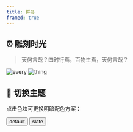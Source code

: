 ```yaml
---
title: 群岛
framed: true
---
```


## :alarm_clock: 雕刻时光

> 天何言哉？四时行焉，百物生焉，天何言哉？

<div class="index-cover">

![every](/images/index/萬.svg)
![thing](/images/index/物.svg)

</div>

## :rainbow: 切换主题

<!-- Color scheme 配色方案 -->

点击色块可更换明暗配色方案：

<div class="mdx-switch">
  <button data-md-color-scheme="default">default</button>
  <button data-md-color-scheme="slate">slate</button>
</div>

<script>
var buttons = document.querySelectorAll("button[data-md-color-scheme]");
buttons.forEach(function (button) {
  button.addEventListener("click", function () {
    document.body.setAttribute("data-md-color-switching", "");

    var attr = this.getAttribute("data-md-color-scheme");
    const root = document.documentElement;
    if (attr === 'default') {
      root.removeAttribute('data-theme'); // 切换回亮色模式
    } else {
      root.setAttribute('data-theme', 'dark'); // 切换到暗色模式
    }
  })
})
</script>
